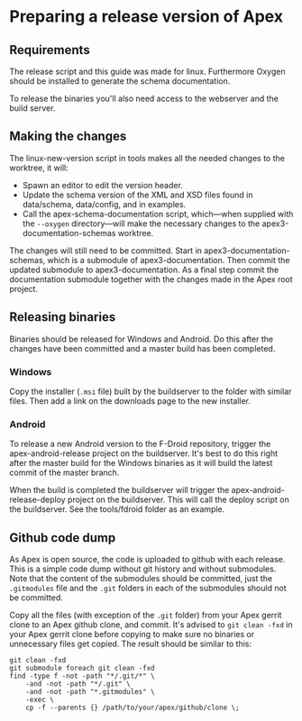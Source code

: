 Preparing a release version of Apex
===================================

Requirements
------------

The release script and this guide was made for linux. Furthermore Oxygen should
be installed to generate the schema documentation.

To release the binaries you'll also need access to the webserver and the build
server.

Making the changes
------------------

The linux-new-version script in tools makes all the needed changes to the
worktree, it will:

* Spawn an editor to edit the version header.
* Update the schema version of the XML and XSD files found in data/schema,
  data/config, and in examples.
* Call the apex-schema-documentation script, which&mdash;when supplied with
  the `--oxygen` directory&mdash;will make the necessary changes to the
  apex3-documentation-schemas worktree.

The changes will still need to be committed. Start in
apex3-documentation-schemas, which is a submodule of apex3-documentation. Then
commit the updated submodule to apex3-documentation. As a final step commit the
documentation submodule together with the changes made in the Apex root project.

Releasing binaries
------------------

Binaries should be released for Windows and Android. Do this after the
changes have been committed and a master build has been completed.

### Windows

Copy the installer (`.msi` file) built by the buildserver to the folder with
similar files. Then add a link on the downloads page to the new installer.

### Android

To release a new Android version to the F-Droid repository, trigger the
apex-android-release project on the buildserver. It's best to do this right
after the master build for the Windows binaries as it will build the latest
commit of the master branch.

When the build is completed the buildserver will trigger the
apex-android-release-deploy project on the buildserver. This will call the
deploy script on the buildserver. See the tools/fdroid folder as an example.

Github code dump
----------------

As Apex is open source, the code is uploaded to github with each release. This
is a simple code dump without git history and without submodules. Note that the
content of the submodules should be committed, just the `.gitmodules` file and
the `.git` folders in each of the submodules should not be committed.

Copy all the files (with exception of the `.git` folder) from your Apex gerrit
clone to an Apex github clone, and commit. It's advised to `git clean -fxd` in
your Apex gerrit clone before copying to make sure no binaries or unnecessary
files get copied. The result should be similar to this:

```shell
git clean -fxd
git submodule foreach git clean -fxd
find -type f -not -path "*/.git/*" \
    -and -not -path "*/.git" \
    -and -not -path "*.gitmodules" \
    -exec \
    cp -f --parents {} /path/to/your/apex/github/clone \;
```

